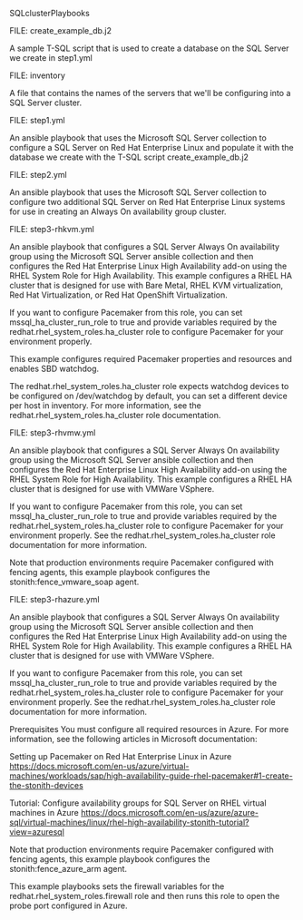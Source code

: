 SQLclusterPlaybooks

FILE: create_example_db.j2

A sample T-SQL script that is used to create a database on the SQL Server we 
create in step1.yml

FILE: inventory

A file that contains the names of the servers that we'll be configuring into
a SQL Server cluster.

FILE: step1.yml

An ansible playbook that uses the Microsoft SQL Server collection to configure
a SQL Server on Red Hat Enterprise Linux and populate it with the database we
create with the T-SQL script create_example_db.j2

FILE: step2.yml

An ansible playbook that uses the Microsoft SQL Server collection to configure
two additional SQL Server on Red Hat Enterprise Linux systems for use in 
creating an Always On availability group cluster.

FILE: step3-rhkvm.yml

An ansible playbook that configures a SQL Server Always On availability group 
using the Microsoft SQL Server ansible collection and then configures the
Red Hat Enterprise Linux High Availability add-on using the RHEL System Role 
for High Availability.  This example configures a RHEL HA cluster that is
designed for use with Bare Metal, RHEL KVM virtualization, Red Hat 
Virtualization, or Red Hat OpenShift Virtualization. 

If you want to configure Pacemaker from this role, you can set 
mssql_ha_cluster_run_role to true and provide variables required by the 
redhat.rhel_system_roles.ha_cluster role to configure Pacemaker for your 
environment properly.

This example configures required Pacemaker properties and resources and 
enables SBD watchdog.

The redhat.rhel_system_roles.ha_cluster role expects watchdog devices to be 
configured on /dev/watchdog by default, you can set a different device per 
host in inventory. For more information, see the 
redhat.rhel_system_roles.ha_cluster role documentation.

FILE: step3-rhvmw.yml

An ansible playbook that configures a SQL Server Always On availability group 
using the Microsoft SQL Server ansible collection and then configures the
Red Hat Enterprise Linux High Availability add-on using the RHEL System Role 
for High Availability.  This example configures a RHEL HA cluster that is
designed for use with VMWare VSphere.

If you want to configure Pacemaker from this role, you can set 
mssql_ha_cluster_run_role to true and provide variables required by the 
redhat.rhel_system_roles.ha_cluster role to configure Pacemaker for your 
environment properly. See the redhat.rhel_system_roles.ha_cluster role 
documentation for more information.

Note that production environments require Pacemaker configured with fencing agents, this example playbook configures the stonith:fence_vmware_soap agent.


FILE: step3-rhazure.yml

An ansible playbook that configures a SQL Server Always On availability group 
using the Microsoft SQL Server ansible collection and then configures the
Red Hat Enterprise Linux High Availability add-on using the RHEL System Role 
for High Availability.  This example configures a RHEL HA cluster that is
designed for use with VMWare VSphere.

If you want to configure Pacemaker from this role, you can set 
mssql_ha_cluster_run_role to true and provide variables required by the 
redhat.rhel_system_roles.ha_cluster role to configure Pacemaker for your 
environment properly. See the redhat.rhel_system_roles.ha_cluster role 
documentation for more information.

Prerequisites You must configure all required resources in Azure. For more information, see the following articles in Microsoft documentation:

Setting up Pacemaker on Red Hat Enterprise Linux in Azure
https://docs.microsoft.com/en-us/azure/virtual-machines/workloads/sap/high-availability-guide-rhel-pacemaker#1-create-the-stonith-devices


Tutorial: Configure availability groups for SQL Server on RHEL virtual 
machines in Azure
https://docs.microsoft.com/en-us/azure/azure-sql/virtual-machines/linux/rhel-high-availability-stonith-tutorial?view=azuresql

Note that production environments require Pacemaker configured with fencing 
agents, this example playbook configures the stonith:fence_azure_arm agent.

This example playbooks sets the firewall variables for the 
redhat.rhel_system_roles.firewall role and then runs this role to open the 
probe port configured in Azure.
